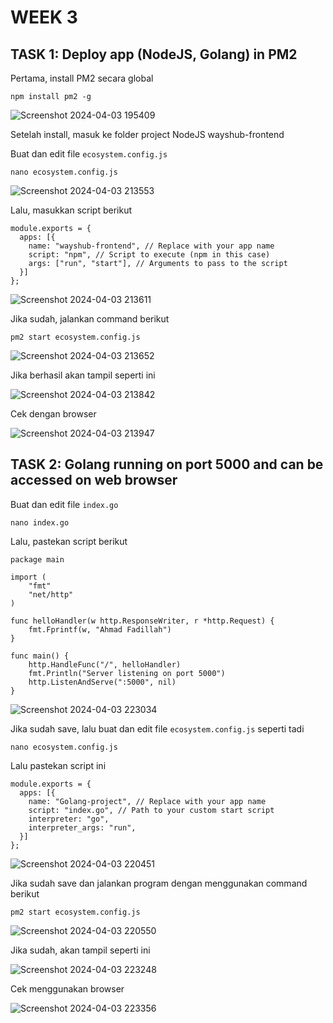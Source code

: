 # WEEK 3

## TASK 1: Deploy app (NodeJS, Golang) in PM2
  
  Pertama, install PM2 secara global

  ```
  npm install pm2 -g
  ```

  ![Screenshot 2024-04-03 195409](https://github.com/fadil05me/devops20-dumbways-AhmadFadillah/assets/45775729/649ce1d6-db41-46a7-8fe4-732db8343918)

  Setelah install, masuk ke folder project NodeJS wayshub-frontend

  Buat dan edit file ```ecosystem.config.js```

  ```
  nano ecosystem.config.js
  ```

  ![Screenshot 2024-04-03 213553](https://github.com/fadil05me/devops20-dumbways-AhmadFadillah/assets/45775729/9aa3b8a6-33cf-4efd-8968-3ceca1dc4af8)

  Lalu, masukkan script berikut

  ```
  module.exports = {
    apps: [{
      name: "wayshub-frontend", // Replace with your app name
      script: "npm", // Script to execute (npm in this case)
      args: ["run", "start"], // Arguments to pass to the script
    }]
  };
  ```

  ![Screenshot 2024-04-03 213611](https://github.com/fadil05me/devops20-dumbways-AhmadFadillah/assets/45775729/9da7b038-3ee9-4908-a593-ba86e20e0d6a)

  Jika sudah, jalankan command berikut

  ```
  pm2 start ecosystem.config.js
  ```

  ![Screenshot 2024-04-03 213652](https://github.com/fadil05me/devops20-dumbways-AhmadFadillah/assets/45775729/5ff8814e-e929-4c51-993e-16b161b6a8be)

  Jika berhasil akan tampil seperti ini

  ![Screenshot 2024-04-03 213842](https://github.com/fadil05me/devops20-dumbways-AhmadFadillah/assets/45775729/437ccd1f-890a-41ab-b5c7-8715db5b6125)

  Cek dengan browser

  ![Screenshot 2024-04-03 213947](https://github.com/fadil05me/devops20-dumbways-AhmadFadillah/assets/45775729/f68699ef-18f1-47cc-8306-866a5d4d53ad)



## TASK 2: Golang running on port 5000 and can be accessed on web browser

  Buat dan edit file ```index.go```

  ```
  nano index.go
  ```

  Lalu, pastekan script berikut

  ```
  package main
  
  import (
      "fmt"
      "net/http"
  )
  
  func helloHandler(w http.ResponseWriter, r *http.Request) {
      fmt.Fprintf(w, "Ahmad Fadillah")
  }
  
  func main() {
      http.HandleFunc("/", helloHandler)
      fmt.Println("Server listening on port 5000")
      http.ListenAndServe(":5000", nil)
  }
  ```

  ![Screenshot 2024-04-03 223034](https://github.com/fadil05me/devops20-dumbways-AhmadFadillah/assets/45775729/20ed3b54-2ad1-40ee-8958-61be825ea9e9)

  Jika sudah save, lalu buat dan edit file ```ecosystem.config.js``` seperti tadi

  ```
  nano ecosystem.config.js
  ```

  Lalu pastekan script ini

  ```
  module.exports = {
    apps: [{
      name: "Golang-project", // Replace with your app name
      script: "index.go", // Path to your custom start script
      interpreter: "go",
      interpreter_args: "run",
    }]
  };
  ```

  ![Screenshot 2024-04-03 220451](https://github.com/fadil05me/devops20-dumbways-AhmadFadillah/assets/45775729/2a4e1832-79c9-4e6a-b05d-8a6a86213883)

  Jika sudah save dan jalankan program dengan menggunakan command berikut
  
  ```
  pm2 start ecosystem.config.js
  ```

  ![Screenshot 2024-04-03 220550](https://github.com/fadil05me/devops20-dumbways-AhmadFadillah/assets/45775729/9ba470e6-614c-452d-863f-8214871eac4a)


  Jika sudah, akan tampil seperti ini

  ![Screenshot 2024-04-03 223248](https://github.com/fadil05me/devops20-dumbways-AhmadFadillah/assets/45775729/7ea502f2-b230-4eca-bdab-5acc2a666869)


  Cek menggunakan browser

  ![Screenshot 2024-04-03 223356](https://github.com/fadil05me/devops20-dumbways-AhmadFadillah/assets/45775729/b43caded-7d46-4e3b-920e-b5a518b6c8c3)
